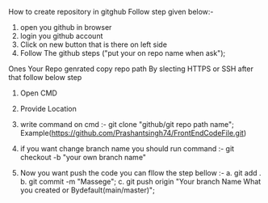 How to create repository in gitghub Follow step given below:-
1. open you github in browser
2. login you github account
3. Click on new button that is there on left side 
4. Follow The github steps ("put your on repo name when ask");

Ones Your Repo genrated copy repo path By slecting HTTPS or SSH after that follow below step


1. Open CMD
2. Provide Location
3. write command on cmd :- git clone "github/git repo path name"; Example(https://github.com/Prashantsingh74/FrontEndCodeFile.git)

4. if you want change branch name you should run command :- git checkout -b "your own branch name"

5. Now you want push the code you can fllow the step bellow :- 
  a. git add .
  b. git commit -m "Massege";
  c. git push origin "Your branch Name What you created or Bydefault(main/master)";

